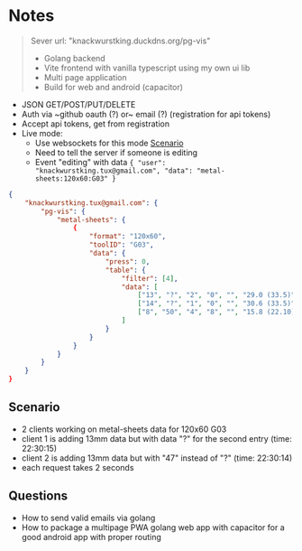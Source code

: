 # Notes

> Sever url: "knackwurstking.duckdns.org/pg-vis"
>
> - Golang backend
> - Vite frontend with vanilla typescript using my own ui lib
> - Multi page application
> - Build for web and android (capacitor)

- JSON GET/POST/PUT/DELETE
- Auth via ~github oauth (?) or~ email (?) (registration for api tokens)
- Accept api tokens, get from registration
- Live mode:
    - Use websockets for this mode [Scenario](#scenario)
    - Need to tell the server if someone is editing
    - Event "editing" with data `{ "user": "knackwurstking.tux@gmail.com", "data": "metal-sheets:120x60:G03" }`

```json
{
    "knackwurstking.tux@gmail.com": {
        "pg-vis": {
            "metal-sheets": {
                {
                    "format": "120x60",
                    "toolID": "G03",
                    "data": {
                        "press": 0,
                        "table": {
                            "filter": [4],
                            "data": [
                                ["13", "?", "2", "0", "", "29.0 (33.5)"],
                                ["14", "?", "1", "0", "", "30.6 (33.5)"],
                                ["8", "50", "4", "8", "", "15.8 (22.10)"]
                            ]
                        }
                    }
                }
            }
        }
    }
}
```

## Scenario

- 2 clients working on metal-sheets data for 120x60 G03
- client 1 is adding 13mm data but with data "?" for the second entry (time: 22:30:15)
- client 2 is adding 13mm data but with "47" instead of "?" (time: 22:30:14)
- each request takes 2 seconds

## Questions

- How to send valid emails via golang
- How to package a multipage PWA golang web app with capacitor for a good android app with proper routing
